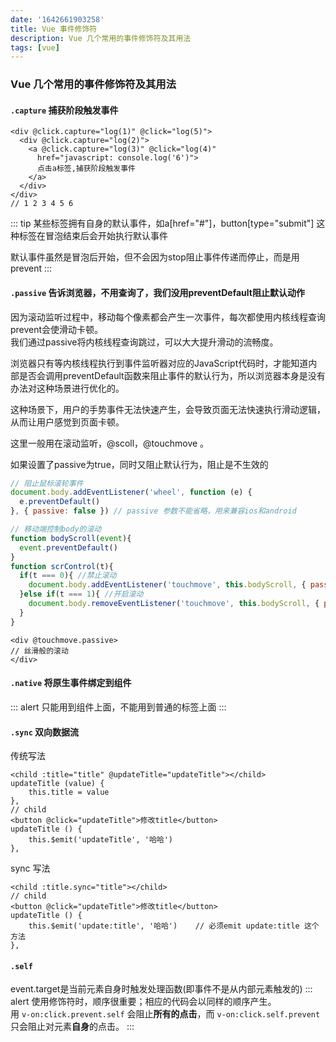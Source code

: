 ```yaml
---
date: '1642661903258'
title: Vue 事件修饰符
description: Vue 几个常用的事件修饰符及其用法
tags: [vue]
---
```

### Vue 几个常用的事件修饰符及其用法
#### `.capture` 捕获阶段触发事件
```vue
<div @click.capture="log(1)" @click="log(5)">
  <div @click.capture="log(2)">
    <a @click.capture="log(3)" @click="log(4)" 
      href="javascript: console.log('6')">
      点击a标签,捕获阶段触发事件
    </a>
  </div>
</div>
// 1 2 3 4 5 6
```
::: tip
某些标签拥有自身的默认事件，如a[href="#"]，button[type="submit"] 这种标签在冒泡结束后会开始执行默认事件

默认事件虽然是冒泡后开始，但不会因为stop阻止事件传递而停止，而是用prevent
:::

#### `.passive` 告诉浏览器，不用查询了，我们没用preventDefault阻止默认动作

因为滚动监听过程中，移动每个像素都会产生一次事件，每次都使用内核线程查询prevent会使滑动卡顿。  
我们通过passive将内核线程查询跳过，可以大大提升滑动的流畅度。  

浏览器只有等内核线程执行到事件监听器对应的JavaScript代码时，才能知道内部是否会调用preventDefault函数来阻止事件的默认行为，所以浏览器本身是没有办法对这种场景进行优化的。
  
这种场景下，用户的手势事件无法快速产生，会导致页面无法快速执行滑动逻辑，从而让用户感觉到页面卡顿。
  
这里一般用在滚动监听，@scoll，@touchmove 。 
 
如果设置了passive为true，同时又阻止默认行为，阻止是不生效的  

```javascript
// 阻止鼠标滚轮事件
document.body.addEventListener('wheel', function (e) {
  e.preventDefault()
}, { passive: false }) // passive 参数不能省略，用来兼容ios和android
```

```javascript
// 移动端控制body的滚动
function bodyScroll(event){
  event.preventDefault()
}
function scrControl(t){
  if(t === 0){ //禁止滚动
    document.body.addEventListener('touchmove', this.bodyScroll, { passive: false })
  }else if(t === 1){ //开启滚动
    document.body.removeEventListener('touchmove', this.bodyScroll, { passive: false })
  }
}
```

```vue
<div @touchmove.passive>
// 丝滑般的滚动
</div>
```

#### `.native` 将原生事件绑定到组件
::: alert
只能用到组件上面，不能用到普通的标签上面
:::

#### `.sync` 双向数据流

传统写法
```vue
<child :title="title" @updateTitle="updateTitle"></child>
updateTitle (value) {
	this.title = value
},
// child
<button @click="updateTitle">修改title</button>
updateTitle () {
	this.$emit('updateTitle', '哈哈')
},
```
sync 写法
```vue
<child :title.sync="title"></child>
// child
<button @click="updateTitle">修改title</button>
updateTitle () {
	this.$emit('update:title', '哈哈')	// 必须emit update:title 这个方法
},
```

#### `.self` 
event.target是当前元素自身时触发处理函数(即事件不是从内部元素触发的)
::: alert
使用修饰符时，顺序很重要；相应的代码会以同样的顺序产生。  
用 `v-on:click.prevent.self` 会阻止**所有的点击**，而 `v-on:click.self.prevent` 只会阻止对元素**自身**的点击。
:::
